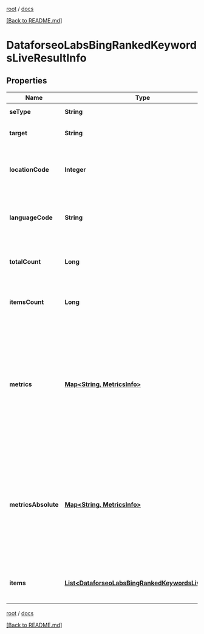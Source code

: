 [root](./../ "root") / [docs](./ "docs")

[[Back to README.md]](./../README.md "[Back to README.md]")

# DataforseoLabsBingRankedKeywordsLiveResultInfo

## Properties

| Name | Type | Description | Notes |
|------------ | ------------- | ------------- | -------------|
|**seType** | **String** | search engine type |  [optional] |
|**target** | **String** | target domain in a POST array |  [optional] |
|**locationCode** | **Integer** | location code in a POST array if there is no data, then the value is null |  [optional] |
|**languageCode** | **String** | language code in a POST array if there is no data, then the value is null |  [optional] |
|**totalCount** | **Long** | total number of results in our database relevant to your request |  [optional] |
|**itemsCount** | **Long** | the number of results returned in the items array |  [optional] |
|**metrics** | [**Map&lt;String, MetricsInfo&gt;**](MetricsInfo.md) | ranking data relevant to the specified domain ranking data is provided by the rank_group parameters that show the result’s rank considering only equivalent SERP elements |  [optional] |
|**metricsAbsolute** | [**Map&lt;String, MetricsInfo&gt;**](MetricsInfo.md) | ranking data relevant to the specified domain ranking data is provided by the rank_absolute parameters that indicate the result’s position among all SERP elements |  [optional] |
|**items** | [**List&lt;DataforseoLabsBingRankedKeywordsLiveItem&gt;**](DataforseoLabsBingRankedKeywordsLiveItem.md) | contains ranked keywords and related data |  [optional] |

[root](./../ "root") / [docs](./ "docs")

[[Back to README.md]](./../README.md "[Back to README.md]")
